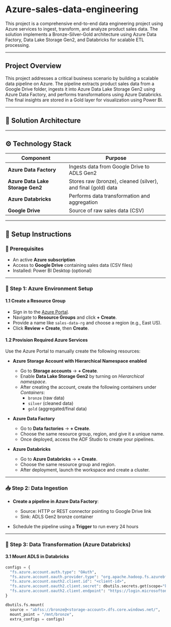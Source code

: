 # Azure-sales-data-engineering
This project is a comprehensive end-to-end data engineering project using Azure services to ingest, transform, and analyze product sales data. The solution implements a Bronze-Silver-Gold architecture using Azure Data Factory, Data Lake Storage Gen2, and Databricks for scalable ETL processing.

---

## Project Overview

This project addresses a critical business scenario by building a scalable data pipeline on Azure. The pipeline extracts product sales data from a Google Drive folder, ingests it into Azure Data Lake Storage Gen2 using Azure Data Factory, and performs transformations using Azure Databricks. The final insights are stored in a Gold layer for visualization using Power BI.

---

## 🧱 Solution Architecture


---

## ⚙️ Technology Stack

| Component              | Purpose                                      |
|------------------------|----------------------------------------------|
| **Azure Data Factory** | Ingests data from Google Drive to ADLS Gen2 |
| **Azure Data Lake Storage Gen2** | Stores raw (bronze), cleaned (silver), and final (gold) data |
| **Azure Databricks**   | Performs data transformation and aggregation |
| **Google Drive**       | Source of raw sales data (CSV)              |

---

## 🧪 Setup Instructions

### 🔐 Prerequisites

- An active **Azure subscription**
- Access to **Google Drive** containing sales data (CSV files)
- Installed: Power BI Desktop (optional)

---

### 🧰 Step 1: Azure Environment Setup

#### 1.1 Create a Resource Group

- Sign in to the [Azure Portal](https://portal.azure.com/).
- Navigate to **Resource Groups** and click **+ Create**.
- Provide a name like `sales-data-rg` and choose a region (e.g., East US).
- Click **Review + Create**, then **Create**.

#### 1.2 Provision Required Azure Services

Use the Azure Portal to manually create the following resources:

- **Azure Storage Account with Hierarchical Namespace enabled**  
  - Go to **Storage accounts** → **+ Create**.  
  - Enable **Data Lake Storage Gen2** by turning on *Hierarchical namespace*.  
  - After creating the account, create the following containers under *Containers*:
    - `bronze` (raw data)
    - `silver` (cleaned data)
    - `gold` (aggregated/final data)

- **Azure Data Factory**
  - Go to **Data factories** → **+ Create**.
  - Choose the same resource group, region, and give it a unique name.
  - Once deployed, access the ADF Studio to create your pipelines.

- **Azure Databricks**
  - Go to **Azure Databricks** → **+ Create**.
  - Choose the same resource group and region.
  - After deployment, launch the workspace and create a cluster.

---

### 📥 Step 2: Data Ingestion

- **Create a pipeline in Azure Data Factory**:
  - Source: HTTP or REST connector pointing to Google Drive link
  - Sink: ADLS Gen2 bronze container

- Schedule the pipeline using a **Trigger** to run every 24 hours

---

### 🧹 Step 3: Data Transformation (Azure Databricks)

#### 3.1 Mount ADLS in Databricks
```python
configs = {
  "fs.azure.account.auth.type": "OAuth",
  "fs.azure.account.oauth.provider.type": "org.apache.hadoop.fs.azurebfs.oauth2.ClientCredsTokenProvider",
  "fs.azure.account.oauth2.client.id": "<client-id>",
  "fs.azure.account.oauth2.client.secret": dbutils.secrets.get(scope="kv-scope", key="client-secret"),
  "fs.azure.account.oauth2.client.endpoint": "https://login.microsoftonline.com/<tenant-id>/oauth2/token"
}

dbutils.fs.mount(
  source = "abfss://bronze@<storage-account>.dfs.core.windows.net/",
  mount_point = "/mnt/bronze",
  extra_configs = configs)



